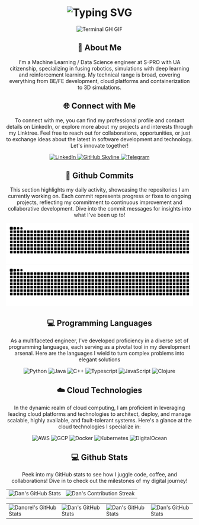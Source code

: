 <div align="center">
    <h1><img src="https://readme-typing-svg.herokuapp.com?font=Jetbrains+mono&size=40&duration=3000&color=33FF33&center=true&vCenter=true&width=435&lines=Hey..+I'm+Dan;This+is..;..my+Github..;" alt="Typing SVG"/></h1>
    <p><img src="termina-gh.gif" alt="Terminal GH GIF" /></p>
</div>

<div align="center">
    <h2>🚀 About Me</h2>
<!--     <p><img src="termina-gh.gif" alt="Terminal GH GIF" /></p> -->
    <p>I'm a Machine Learning / Data Science engineer at S-PRO with UA citizenship, specializing in fusing robotics, simulations with deep learning and reinforcement learning. My technical range is broad, covering everything from BE/FE development, cloud platforms and containerization to 3D simulations.</p>
</div>

<div align="center">
<h2 align="center" class="section-heading">🌐 Connect with Me</h2>
<p> To connect with me, you can find my professional profile and contact details on LinkedIn, or explore more about my projects and interests through my Linktree. Feel free to reach out for collaborations, opportunities, or just to exchange ideas about the latest in software development and technology. Let's innovate together! </p>
<div align="center">
  <a href="https://www.linkedin.com/in/danyil-orel-120a70154/">
    <img src="https://img.shields.io/badge/danorel-0077B5?style=for-the-badge&logo=linkedin&logoColor=white" alt="LinkedIn"/>
  </a>
<a href="https://github.com/danorel?tab=repositories" target="_blank">
    <img src="https://img.shields.io/badge/View%20on%20GitHub-%230077B5.svg?&style=for-the-badge&logo=github&logoColor=white" alt="GitHub Skyline"/>
</a>
<a href="https://t.me/danorel" target="_blank">
    <img src="https://img.shields.io/badge/Telegram-2CA5E0?logo=telegram&logoColor=white" alt="Telegram">
</a>
</div>

<div align="center">
  <h2>🚀 Github Commits</h2>
    <p>This section highlights my daily activity, showcasing the repositories I am currently working on. Each commit represents progress or fixes to ongoing projects, reflecting my commitment to continuous improvement and collaborative development. Dive into the commit messages for insights into what I've been up to!</p>
  <img src="https://raw.githubusercontent.com/danorel/danorel/output/github-contribution-grid-snake-dark.svg#gh-dark-mode-only" alt="GitHub Contribution Grid Snake Animation Dark Mode"/>
  <img src="https://raw.githubusercontent.com/danorel/danorel/output/github-contribution-grid-snake.svg#gh-light-mode-only" alt="GitHub Contribution Grid Snake Animation Light Mode"/>
</div>

<h2 align="center" class="section-heading">💻 Programming Languages</h2>
<p> As a multifaceted engineer, I've developed proficiency in a diverse set of programming languages, each serving as a pivotal tool in my development arsenal. Here are the languages I wield to turn complex problems into elegant solutions</p>
<div align="center">
  <img src="https://img.shields.io/badge/Python-3776AB?style=for-the-badge&logo=python&logoColor=white" alt="Python"/>
  <img src="https://img.shields.io/badge/Java-007396?style=for-the-badge&logo=openjdk&logoColor=white" alt="Java" />
  <img src="https://img.shields.io/badge/C++-FC1584?style=for-the-badge&logo=c%2B%2B&logoColor=white" alt="C++" />
  <img src="https://img.shields.io/badge/Typescript-1B7631?style=for-the-badge&logo=typescript&logoColor=white" alt="Typescript" />
  <img src="https://img.shields.io/badge/JavaScript-F7DF1E?style=for-the-badge&logo=javascript&logoColor=black" alt="JavaScript"/>
  <img src="https://img.shields.io/badge/Clojure-FA7343?style=for-the-badge&logo=clojure&logoColor=white" alt="Clojure"/>

</div>
<h2 align="center" class="section-heading">☁️ Cloud Technologies</h2>
<p>In the dynamic realm of cloud computing, I am proficient in leveraging leading cloud platforms and technologies to architect, deploy, and manage scalable, highly available, and fault-tolerant systems. Here's a glance at the cloud technologies I specialize in:</p>
<div align="center">
  <img src="https://img.shields.io/badge/AWS-FF9900?style=for-the-badge&logo=amazon-web-services&logoColor=white" alt="AWS" />
  <img src="https://img.shields.io/badge/GCP-4285F4?style=for-the-badge&logo=googlecloud&logoColor=white" alt="GCP"/>
  <img src="https://img.shields.io/badge/Docker-2496ED?style=for-the-badge&logo=docker&logoColor=white" alt="Docker"/>
  <img src="https://img.shields.io/badge/Kubernetes-623CE4?style=for-the-badge&logo=kubernetes&logoColor=white" alt="Kubernetes"/>
  <img src="https://img.shields.io/badge/DigitalOcean-BC5DE1?style=for-the-badge&logo=digitalocean&logoColor=white" alt="DigitalOcean"/>
</div>

<div align="center">
<h2 align="center" class="section-heading"> 💻 Github Stats</h2>
<p>Peek into my GitHub stats to see how I juggle code, coffee, and collaborations! Dive in to check out the milestones of my digital journey!</p>
 <table align="center" width="100%" height="100%" >
    <tr>
       <td><img style="border: none;" src="https://github-profile-summary-cards.vercel.app/api/cards/profile-details?username=danorel&theme=github_dark" alt="Dan's GitHub Stats"/></td>   
       <td><img style="border: none;" src="https://github-readme-streak-stats.herokuapp.com/?user=danorel&theme=merko" alt="Dan's Contribution Streak"/></td>
    </tr>
 </table>

 <table align="center" width="100%" height="100%" >
    <tr>
        <td><img style="border: none;" src="https://github-profile-summary-cards.vercel.app/api/cards/stats?username=danorel&theme=github_dark" alt="Danorel's GitHub Stats"/></td>
        <td><img style="border: none;" src="https://github-profile-summary-cards.vercel.app/api/cards/productive-time?username=danorel&theme=github_dark&utcOffset=10" alt="Dan's GitHub Stats"/>
        <td><img style="border: none;" src="https://github-profile-summary-cards.vercel.app/api/cards/repos-per-language?username=danorel&theme=github_dark" alt="Dan's GitHub Stats"/></td>
        <td><img style="border: none;" src="https://github-profile-summary-cards.vercel.app/api/cards/most-commit-language?username=danorel&theme=github_dark" alt="Dan's GitHub Stats"/></td>
    </tr>
 </table>
</div>
